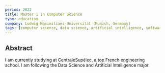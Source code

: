 ```yaml
---
period: 2022
title: Master 1 in Computer Science
type: education
company: Ludwig-Maximilians-Universität (Munich, Germany)
tags: [computer science, data science, artificial intelligence, software engineering]
---
```


## Abstract

I am currently studying at CentraleSupélec, a top French engineering school. I am following the Data Science and Artificial Intelligence major.